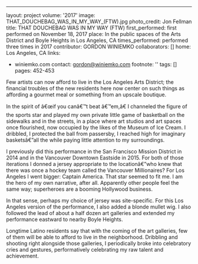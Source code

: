 ---
layout: project
volume: '2017'
image: THAT_DOUCHEBAG_WAS_IN_MY_WAY_(FTW).jpg
photo_credit: Jon Fellman
title: THAT DOUCHEBAG WAS IN MY WAY (FTW)
first_performed: first performed on November 18, 2017
place: In the public spaces of the Arts District and Boyle Heights in Los Angeles,
  CA
times_performed: performed three times in 2017
contributor: GORDON WINIEMKO
collaborators: []
home: Los Angeles, CA
links:
- winiemko.com
contact: gordon@winiemko.com
footnote: ''
tags: []
pages: 452-453



Few artists can now afford to live in the Los Angeles Arts District; the financial troubles of the new residents here now center on such things as affording a gourmet meal or something from an upscale boutique.

In the spirit of â€œif you canâ€™t beat â€™em,â€ I channeled the figure of the sports star and played my own private little game of basketball on the sidewalks and in the streets, in a place where art studios and art spaces once flourished, now occupied by the likes of the Museum of Ice Cream. I dribbled, I protected the ball from passersby, I reached high for imaginary basketsâ€”all the while paying little attention to my surroundings.

I previously did this performance in the San Francisco Mission District in 2014 and in the Vancouver Downtown Eastside in 2015. For both of those iterations I donned a jersey appropriate to the locationâ€”who knew that there was once a hockey team called the Vancouver Millionaires? For Los Angeles I went bigger: Captain America. That star seemed to fit me. I am the hero of my own narrative, after all. Apparently other people feel the same way; superheroes are a booming Hollywood business.

In that sense, perhaps my choice of jersey was site-specific. For this Los Angeles version of the performance, I also added a blonde mullet wig. I also followed the lead of about a half dozen art galleries and extended my performance eastward to nearby Boyle Heights.

Longtime Latino residents say that with the coming of the art galleries, few of them will be able to afford to live in the neighborhood. Dribbling and shooting right alongside those galleries, I periodically broke into celebratory cries and gestures, performatively celebrating my raw talent and achievement.
